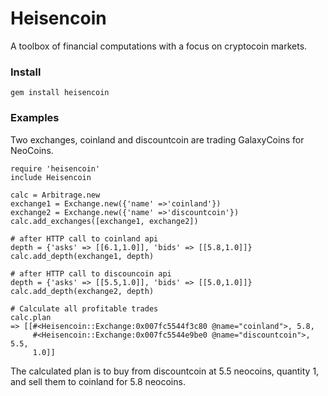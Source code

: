 # Heisencoin

A toolbox of financial computations with a focus on cryptocoin markets.

### Install

```
gem install heisencoin
```

### Examples

Two exchanges, coinland and discountcoin are trading GalaxyCoins for NeoCoins.

```
require 'heisencoin'
include Heisencoin

calc = Arbitrage.new
exchange1 = Exchange.new({'name' =>'coinland'})
exchange2 = Exchange.new({'name' =>'discountcoin'})
calc.add_exchanges([exchange1, exchange2])

# after HTTP call to coinland api
depth = {'asks' => [[6.1,1.0]], 'bids' => [[5.8,1.0]]}
calc.add_depth(exchange1, depth)

# after HTTP call to discouncoin api
depth = {'asks' => [[5.5,1.0]], 'bids' => [[5.0,1.0]]}
calc.add_depth(exchange2, depth)

# Calculate all profitable trades
calc.plan
=> [[#<Heisencoin::Exchange:0x007fc5544f3c80 @name="coinland">, 5.8,
     #<Heisencoin::Exchange:0x007fc5544e9be0 @name="discountcoin">, 5.5,
     1.0]]
```

The calculated plan is to buy from discountcoin at 5.5 neocoins, quantity 1, and sell them to coinland for 5.8 neocoins.

